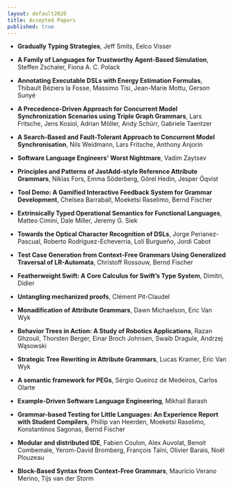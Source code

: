 ```yaml
---
layout: default2020
title: Accepted Papers
published: true
---
```


* **Gradually Typing Strategies**, Jeff Smits, Eelco Visser


* **A Family of Languages for Trustworthy Agent-Based Simulation**, Steffen Zschaler, Fiona A. C. Polack


* **Annotating Executable DSLs with Energy Estimation Formulas**, Thibault Béziers la Fosse, Massimo Tisi, Jean-Marie Mottu, Gerson Sunyé


* **A Precedence-Driven Approach for Concurrent Model Synchronization Scenarios using Triple Graph Grammars**, Lars Fritsche, Jens Kosiol, Adrian Möller, Andy Schürr, Gabriele Taentzer


* **A Search-Based and Fault-Tolerant Approach to Concurrent Model Synchronisation**, Nils Weidmann, Lars Fritsche, Anthony Anjorin


* **Software Language Engineers' Worst Nightmare**, Vadim Zaytsev


* **Principles and Patterns of JastAdd-style Reference Attribute Grammars**, Niklas Fors, Emma Söderberg, Görel Hedin, Jesper Öqvist


* **Tool Demo: A Gamified Interactive Feedback System for Grammar Development**, Chelsea Barraball, Moeketsi Raselimo, Bernd Fischer


* **Extrinsically Typed Operational Semantics for Functional Languages**, Matteo Cimini, Dale Miller, Jeremy G. Siek


* **Towards the Optical Character Recognition of DSLs**, Jorge Perianez-Pascual, Roberto Rodriguez-Echeverria, Loli Burgueño, Jordi Cabot


* **Test Case Generation from Context-Free Grammars Using Generalized Traversal of LR-Automata**, Christoff Rossouw, Bernd Fischer


* **Featherweight Swift: A Core Calculus for Swift’s Type System**, Dimitri, Didier


* **Untangling mechanized proofs**, Clément Pit-Claudel


* **Monadification of Attribute Grammars**, Dawn Michaelson, Eric Van Wyk

* **Behavior Trees in Action: A Study of Robotics Applications**, Razan Ghzouli, Thorsten Berger, Einar Broch Johnsen, Swaib Dragule, Andrzej Wąsowski


* **Strategic Tree Rewriting in Attribute Grammars**, Lucas Kramer, Eric Van Wyk


* **A semantic framework for PEGs**, Sérgio Queiroz de Medeiros, Carlos Olarte


* **Example-Driven Software Language Engineering**, Mikhail Barash

* **Grammar-based Testing for Little Languages: An Experience Report with Student Compilers**, Phillip van Heerden, Moeketsi Raselimo, Konstantinos Sagonas, Bernd Fischer


* **Modular and distributed IDE**, Fabien Coulon, Alex Auvolat, Benoit Combemale, Yerom-David Bromberg, François Taïni, Olivier Barais, Noël Plouzeau 

* **Block-Based Syntax from Context-Free Grammars**, Mauricio Verano Merino, Tijs van der Storm